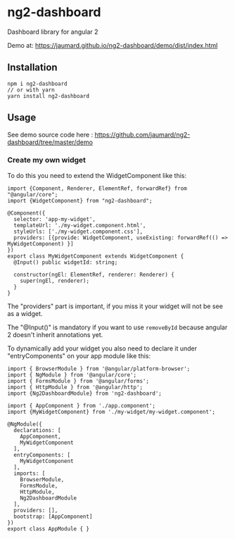 # ng2-dashboard
Dashboard library for angular 2

Demo at: https://jaumard.github.io/ng2-dashboard/demo/dist/index.html

## Installation 

```
npm i ng2-dashboard
// or with yarn 
yarn install ng2-dashboard
```

## Usage 

See demo source code here : https://github.com/jaumard/ng2-dashboard/tree/master/demo

### Create my own widget
To do this you need to extend the WidgetComponent like this: 

```
import {Component, Renderer, ElementRef, forwardRef} from "@angular/core";
import {WidgetComponent} from "ng2-dashboard";

@Component({
  selector: 'app-my-widget',
  templateUrl: './my-widget.component.html',
  styleUrls: ['./my-widget.component.css'],
  providers: [{provide: WidgetComponent, useExisting: forwardRef(() => MyWidgetComponent) }]
})
export class MyWidgetComponent extends WidgetComponent {
  @Input() public widgetId: string;
  
  constructor(ngEl: ElementRef, renderer: Renderer) {
    super(ngEl, renderer);
  }
}

```

The "providers" part is important, if you miss it your widget will not be see as a widget.

The "@Input()" is mandatory if you want to use `removeById` because angular 2 doesn't inherit annotations yet.

To dynamically add your widget you also need to declare it under "entryComponents" on your app module like this: 

```
import { BrowserModule } from '@angular/platform-browser';
import { NgModule } from '@angular/core';
import { FormsModule } from '@angular/forms';
import { HttpModule } from '@angular/http';
import {Ng2DashboardModule} from 'ng2-dashboard';

import { AppComponent } from './app.component';
import {MyWidgetComponent} from './my-widget/my-widget.component';

@NgModule({
  declarations: [
    AppComponent,
    MyWidgetComponent
  ],
  entryComponents: [
    MyWidgetComponent
  ],
  imports: [
    BrowserModule,
    FormsModule,
    HttpModule,
    Ng2DashboardModule
  ],
  providers: [],
  bootstrap: [AppComponent]
})
export class AppModule { }

```
